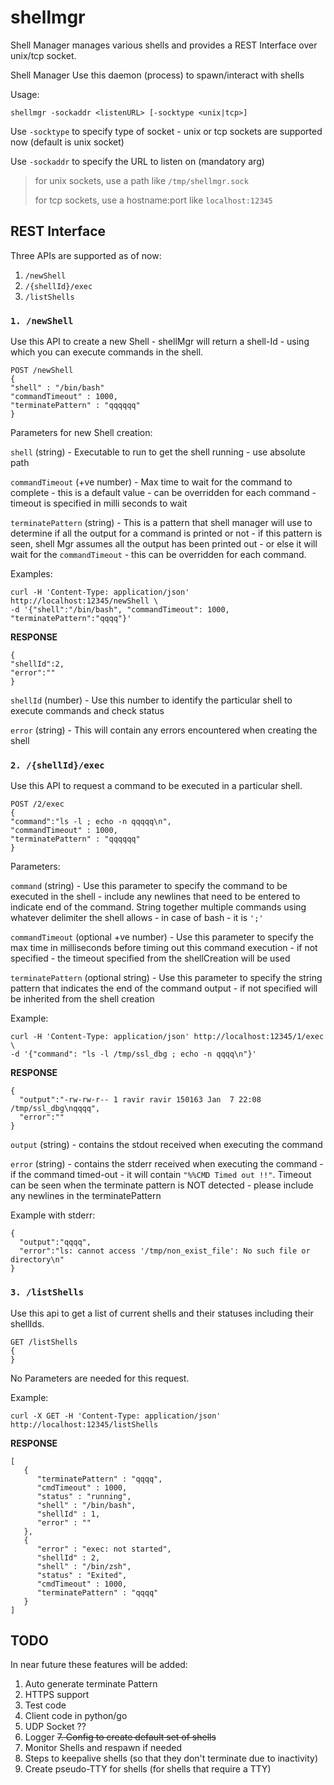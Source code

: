 # shellmgr                       
Shell Manager manages various shells and provides a REST Interface over unix/tcp socket.

Shell Manager
Use this daemon (process) to spawn/interact with shells

Usage:
```
shellmgr -sockaddr <listenURL> [-socktype <unix|tcp>]
```                                                  

Use `-socktype` to specify type of socket - unix or tcp sockets are supported now (default is unix socket)

Use `-sockaddr` to specify the URL to listen on (mandatory arg)

> for unix sockets, use a path like `/tmp/shellmgr.sock`
>                                                       
>for tcp sockets, use a hostname:port like `localhost:12345`


## REST Interface

Three APIs are supported as of now:
1. `/newShell`
2. `/{shellId}/exec`
3. `/listShells`


### `1. /newShell`

Use this API to create a new Shell - shellMgr will return a shell-Id - using which you can execute commands in the shell.

```
POST /newShell
{
"shell" : "/bin/bash"
"commandTimeout" : 1000,
"terminatePattern" : "qqqqqq"
}
```


Parameters for new Shell creation:

`shell` (string) - Executable to run to get the shell running - use absolute path

`commandTimeout` (+ve number) - Max time to wait for the command to complete - this is a default value - can be overridden for each command - timeout is specified in milli
seconds to wait

`terminatePattern` (string) - This is a pattern that shell manager will use to determine if all the output for a command is printed or not - if this pattern is seen, shell
Mgr assumes all the output has been printed out - or else it will wait for the `commandTimeout` - this can be overridden for each command.

Examples:
```
curl -H 'Content-Type: application/json' http://localhost:12345/newShell \
-d '{"shell":"/bin/bash", "commandTimeout": 1000, "terminatePattern":"qqqq"}'
```

**RESPONSE**
```
{
"shellId":2,
"error":""
}
```
`shellId` (number) - Use this number to identify the particular shell to execute commands and check status

`error` (string) - This will contain any errors encountered when creating the shell


### `2. /{shellId}/exec`

Use this API to request a command to be executed in a particular shell.
```
POST /2/exec
{
"command":"ls -l ; echo -n qqqqq\n",
"commandTimeout" : 1000,
"terminatePattern" : "qqqqqq"
}
```
Parameters:

`command` (string) - Use this parameter to specify the command to be executed in the shell - include any newlines that need to be entered to indicate end of the command. String together multiple commands using whatever delimiter the shell allows - in case of bash - it is `';'`

`commandTimeout` (optional +ve number) - Use this parameter to specify the max time in milliseconds before timing out this command execution - if not specified - the timeout specified from the shellCreation will be used

`terminatePattern` (optional string) - Use this parameter to specify the string pattern that indicates the end of the command output - if not specified will be inherited from the shell creation

Example:
```
curl -H 'Content-Type: application/json' http://localhost:12345/1/exec \
-d '{"command": "ls -l /tmp/ssl_dbg ; echo -n qqqq\n"}'
```


**RESPONSE**
```
{ 
  "output":"-rw-rw-r-- 1 ravir ravir 150163 Jan  7 22:08 /tmp/ssl_dbg\nqqqq",
  "error":""
}
```
`output` (string) - contains the stdout received when executing the command

`error` (string) - contains the stderr received when executing the command - if the command timed-out - it will contain `"%%CMD Timed out !!"`. Timeout can be seen when the terminate pattern is NOT detected - please include any newlines in the terminatePattern

Example with stderr:
```
{
  "output":"qqqq",
  "error":"ls: cannot access '/tmp/non_exist_file': No such file or directory\n"
}
```

### `3. /listShells`

Use this api to get a list of current shells and their statuses including their shellIds.

```
GET /listShells
{
}
```
No Parameters are needed for this request.

Example:
```
curl -X GET -H 'Content-Type: application/json' http://localhost:12345/listShells
```

**RESPONSE**
```
[
   {
      "terminatePattern" : "qqqq",
      "cmdTimeout" : 1000,
      "status" : "running",
      "shell" : "/bin/bash",
      "shellId" : 1,
      "error" : ""
   },
   {
      "error" : "exec: not started",
      "shellId" : 2,
      "shell" : "/bin/zsh",
      "status" : "Exited",
      "cmdTimeout" : 1000,
      "terminatePattern" : "qqqq"
   }
]
```

## TODO
In near future these features will be added:
 1. Auto generate terminate Pattern
 2. HTTPS support
 3. Test code
 4. Client code in python/go
 5. UDP Socket ??
 6. Logger
~~7. Config to create default set of shells~~
 8. Monitor Shells and respawn if needed
 9. Steps to keepalive shells (so that they don't terminate due to inactivity)
10. Create pseudo-TTY for shells (for shells that require a TTY)



